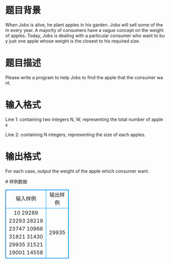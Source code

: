 # 

 
 # 题目背景 
<p>When&nbsp;Jobs&nbsp;is&nbsp;alive,&nbsp;he&nbsp;plant&nbsp;apples&nbsp;in&nbsp;his&nbsp;garden.&nbsp;Jobs&nbsp;will&nbsp;sell&nbsp;some&nbsp;of&nbsp;them&nbsp;every&nbsp;year.&nbsp;A&nbsp;majority&nbsp;of&nbsp;consumers&nbsp;have&nbsp;a&nbsp;vague&nbsp;concept&nbsp;on&nbsp;the&nbsp;weight&nbsp;of&nbsp;apples.&nbsp;Today,&nbsp;Jobs&nbsp;is&nbsp;dealing&nbsp;with&nbsp;a&nbsp;particular&nbsp;consumer&nbsp;who&nbsp;want&nbsp;to&nbsp;buy&nbsp;just&nbsp;one&nbsp;apple&nbsp;whose&nbsp;weight&nbsp;is&nbsp;the&nbsp;closest&nbsp;to&nbsp;his&nbsp;required&nbsp;size.</p> 

 
 # 题目描述 
<p>Please&nbsp;write&nbsp;a&nbsp;program&nbsp;to&nbsp;help&nbsp;Jobs&nbsp;to&nbsp;find&nbsp;the&nbsp;apple&nbsp;that&nbsp;the&nbsp;consumer&nbsp;want.</p> 

 
 # 输入格式 
<p>Line&nbsp;1:&nbsp;containing&nbsp;two&nbsp;integers&nbsp;N,&nbsp;W,&nbsp;representing&nbsp;the&nbsp;total&nbsp;number&nbsp;of&nbsp;apples</p>

<p>Line&nbsp;2:&nbsp;containing&nbsp;N&nbsp;integers,&nbsp;representing&nbsp;the&nbsp;size&nbsp;of&nbsp;each&nbsp;apples.</p> 

 
 # 输出格式 
<p>For&nbsp;each&nbsp;case,&nbsp;output&nbsp;the&nbsp;weight&nbsp;of&nbsp;the&nbsp;apple&nbsp;which&nbsp;consumer&nbsp;want.</p> 
# 样例数据
<style>
        table,table tr th, table tr td { border:1px solid #0094ff; }
        table { width: 200px; min-height: 25px; line-height: 25px; text-align: center; border-collapse: collapse;}   
    </style>
<table>
	<tr>
		<td>输入样例</td>
		<td>输出样例</td>
	</tr>
<tr><td>10 29289
23293 28219 23747 10966 31821 31430 29935 31521 19001 14558
</td><td>29935
</td></tr></table>
